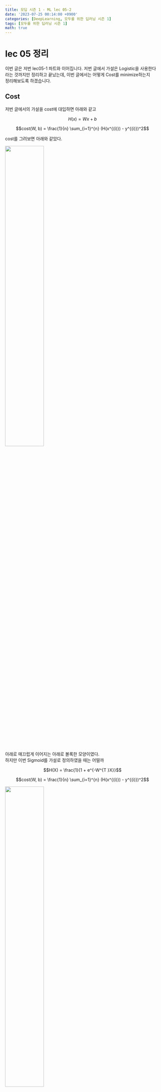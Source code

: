 ```yaml
---
title: 모딥 시즌 1 - ML lec 05-2
date: '2023-07-25 00:14:00 +0900'
categories: [DeepLearning, 모두를 위한 딥러닝 시즌 1]
tags: [모두를 위한 딥러닝 시즌 1]
math: true
---
```


# lec 05 정리

이번 글은 저번 lec05-1 파트와 이어집니다.
저번 글에서 가설은 Logistic을 사용한다 라는 것까지만 정리하고 끝났는데, 이번 글에서는 어떻게 Cost를 minimize하는지  
정리해보도록 하겠습니다. 

## Cost 
저번 글에서의 가설을 cost에 대입하면 아래와 같고

$$H(x) = Wx + b$$ 

$$cost(W, b) = \frac{1}{n} \sum_{i=1}^{n} (H(x^{(i)}) - y^{(i)})^2$$

cost를 그려보면 아래와 같았다.

<img src="/assets/img/Modeep1/gradient descent.png" width="50%" height="50%"> 

아래로 매끄럽게 이어지는 아래로 볼록한 모양이였다.  
하지만 이번 Sigmoid를 가설로 정의하였을 때는 어떨까

$$H(X) = \frac{1}{1 + e^{-W^{T }X}}$$

$$cost(W, b) = \frac{1}{n} \sum_{i=1}^{n} (H(x^{(i)}) - y^{(i)})^2$$

<img src="/assets/img/Modeep1/sigmoid graph.png" width="50%" height="50%"> 

일단 위 그림을 보면 정말 이상하다는 것을 알 수 있다.  
그 이유는 Simgoid가 S자 형태의 모양을 가지는데 이를 제곱했을 때 꾸불한 형태가 남아있기 때문이다.  

이렇게 되면 큰 문제점이 생기는데 그 문제점을 알아보자 

<br>

### Sigmoid를 사용한 cost의 문제점 

그럼 문제점이 도대체 뭘까?

<img src="/assets/img/Modeep1/localminimum.png" width="70%" height="70%">

위 그림을 보면 똑같이 구불구불 한 모양인 것을 알 수 있따.  
그럼 여기서 `local minimum`과 `global minimum`은 뭘까? 

- local minimum : 한 구간에서의 최솟점 
- global minumum : 모든 구간에서의 최솟점 

이라고 생각하면 될 것 같다.

따라서 위 문제점은 gradient descent을 사용할 때 $cost$를 작게 만드는 $W$를 찾을 수 없다.  

그럼 어떻게 해야할까? 

위에서 가설을 바꿨기 때문에 똑같이 cost도 바꿔주어야 한다. 

<br>

### 어떻게 바꿔? 
cost를 아래와 같이 바꾸면 된다.

<img src="/assets/img/Modeep1/new cost.png" width="70%" height="70%">

일단 $cost$가 $W$에 대한 함수이고, 모든 값을 다 더한뒤 평균을 내는 것이기 때문에  
$cost(W) = \frac{1}{m} \sum$ 부분은 가만히 둔다.  

그리고 하나의 엘리먼트에 대한 cost에 대한 값을 $c$ 함수라고 정의한다.   
$c$ 함수는 두 가지 케이스로 나누어서 함수를 정의하게 된다.  

- y = 1 
    - $-log(H(x))$

- y = 0
    - $-log(1 - H(x))$

그럼 왜 이렇게 하고 log를 사용할까?

위 가설

$$\frac{1}{1 + e^{-z}}$$ 

여기에서 $e^{-z}$ 부분이 꾸불하게 만든다.  
그런데 $e^{-z}$ 은 `log와 상극`이기 때문에 꾸불함을 잡아주는 이유와 그래프를 그려 봤을 때 

<img src="/assets/img/Modeep1/-log(x).png" width="50%" height="50%">

이렇게 나타나는데 경사 하강법을 할 때의 그래프와 비슷하기 때문이다.
<br><br>

## 그럼 원리는? 

<img src="/assets/img/Modeep1/new cost.png" width="70%" height="70%">

이 그림에서 조건은 총 2개 였다. 

- y = 1 
    - $-log(H(x))$

- y = 0
    - $-log(1 - H(x))$

일단 $cost$는 정답이 맞다면 값을 작게하고 틀리면 값을 크게 준다는 것을 잊지 말자.

<br>

### y = 1 일 때

- $-log(H(x))$

$-log(x)$를 그림으로 그려보면 

<img src="/assets/img/Modeep1/-log(x).png" width="50%" height="50%">

와 같고 위에서 $cost$ 값은 정답이 맞다면 작게, 틀리면 크게라고 했다.  

$H(x) = 1$ -> $cost(1)$ 이렇게 되면 0에 가깝게 된다.

<img src="/assets/img/Modeep1/y=1 cost=1.png" width="50%" height="50%">

따라서 $H(x) = 1$ -> $cost(1) = 0$

하지만 반대로 $H(x) = 0$ -> $cost(1)$ 이라면 값이 무한에 가까워진다.

이런 원리로 cost를 구할 수 있다.

<br>

### y = 0 일 때

y = 1 반대를 생각하면 된다.

<img src="/assets/img/Modeep1/-log(x) 반대.png" width="50%" height="50%">

그러면 정답이 0일 때 가설이 0이면 $H(x) = 0$ -> $cost(0) = 0$이 되고  
가설이 1이면 $H(x) = 0$ -> $cost(1)$ 은 무한에 가까워진다.

<br>

### 그럼 두 개를 붙이면? 

자 그럼 위 두 그래프를 서로 합치면 아래로 볼록한 그래프가 되면서 경사 하강법을 할 수 있는 그래프가 만들어 진다.  
또한 그래프를 합치는 것만 아니라 식을 두 개로 합쳐서 간단하게 만들 수 있다. 

$$c: H((x),y) = -ylog(H(x)) - (1 - y)log(1 - H(x))$$

이게 뭐야? 라고 할 수 있지만 정말 간단하다.  

이 부분 1이 들어간다면 뒷 부분 $(1 - y)log(1 - H(x))$ 이 사라지게 되면서 앞 부분 $-ylog(H(x))$ 만 계산할 수 있고,  
0이 들어간다면 첫 번째 부분이 사라지면서 $(1 - y)log(1 - H(x))$ 이 부분만 계산할 수 있다.  


<br>

### 마지막으로..
이제 마지막으로 위 cost를 구했으니 이제 경사 하강법은 아래와 같이 나타낸다.

$$H((x),y) = -ylog(H(x)) - (1 - y)log(1 - H(x))$$

$$cost(W) = -\frac{1}{n} \sum_{i}^{n} ylog(H(x)) - (1 - y)log(1 - H(x))$$

$$W = W - \alpha\frac{∂}{∂W} cost(W)$$

미분한 값을 계산하려면 힘들지만 인터넷에 좋은 사이트도 많고, 프로그램도 있고 하니 직접 계산하진 말자..  


<br><br>